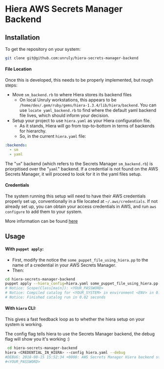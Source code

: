 # Hiera AWS Secrets Manager Backend


## Installation
To get the repository on your system:
```bash
git clone git@github.com:unruly/hiera-secrets-manager-backend
```

#### File Location

Once this is developed, this needs to be properly implemented, but rough steps: 

- Move `sm_backend.rb` to where Hiera stores its backend files
    - On local Unruly workstations, this appears to be `/home/dev/.gem/ruby/gems/hiera-1.3.4/lib/hiera/backend`. You can use `locate yaml_backend.rb` to find where the default yaml backend file lives, which should inform your decision.
- Setup your project to use `hiera.yaml` as your Hiera configuration file. 
    - As it stands, Hiera will go from top-to-bottom in terms of backends for hierarchy. 
    - So, in the current `hiera.yaml` file:
```yaml
:backends:
  - sm
  - yaml
```
The "`sm`" backend (which refers to the Secrets Manager `sm_backend.rb`) is priorpitised over the "`yaml`" backend. If a credential is not found on the AWS Secrets Manager, it will proceed to look for it in the yaml files setup.

#### Credentials
The system running this setup will need to have their AWS credentials properly set up, conventionally in a file located at `~/.aws/credentials`. If not already set up, you can obtain your access credentials in AWS, and run `aws configure` to add them to your system.

More information can be found [here](https://docs.aws.amazon.com/cli/latest/userguide/cli-chap-getting-started.html)


## Usage

#### With `puppet apply`:

- First, modify the notice the `some_puppet_file_using_hiera.pp` to the name of a credential in your AWS Secrets Manager.
- Then:
 ```bash
 cd hiera-secrets-manager-backend
 puppet apply --hiera_config=hiera.yaml some_puppet_file_using_hiera.pp
# Notice: Scope(Class[main]): <YOUR_PASSWORD>
# Notice: Compiled catalog for <YOUR_SYSTEM> in environment <ENV> in 0.40 seconds
# Notice: Finished catalog run in 0.02 seconds
 ```
 
#### With `hiera` CLI:
This gives a fast feedback loop as to whether the hiera setup on your system is working.

The config flag tells hiera to use the Secrets Manager backend, the debug flag will show you it's working :)
```bash
 cd hiera-secrets-manager-backend
hiera <CREDENTIAL_IN_HIERA> --config hiera.yaml --debug
#DEBUG: 2018-08-15 15:52:34 +0000: AWS Secrets Manager Hiera backend starting
#<YOUR_PASSWORD>

```
